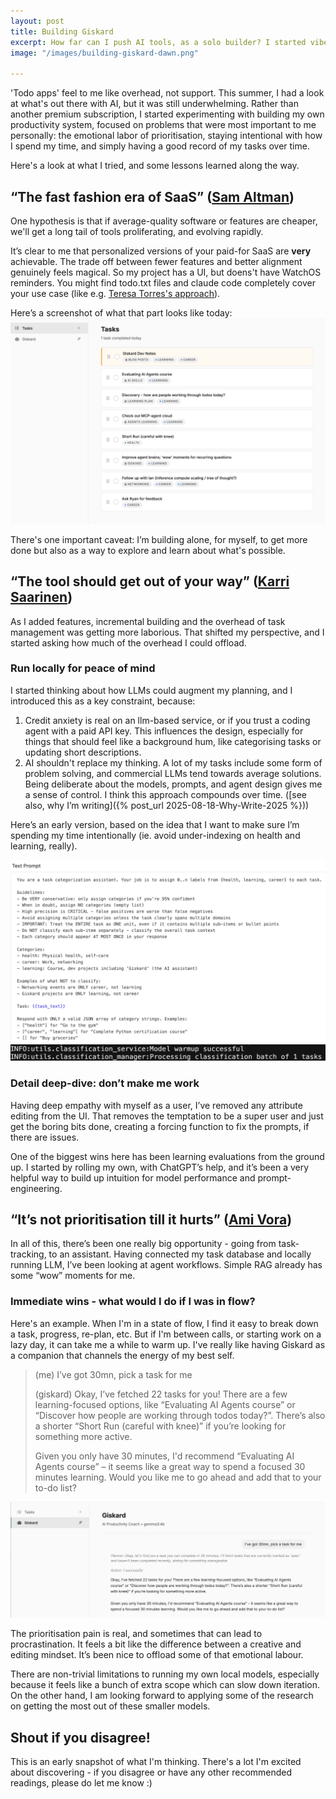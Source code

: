 ```yaml
---
layout: post
title: Building Giskard
excerpt: How far can I push AI tools, as a solo builder? I started vibe-coding a todo list, and I’m now building a personal productivity agent, running LLMs locally, with full prompt transparency. 
image: "/images/building-giskard-dawn.png"

---
```

'Todo apps' feel to me like overhead, not support. This summer, I had a look at what's out there with AI, but it was still underwhelming. Rather than another premium subscription, I started experimenting with building my own productivity system, focused on problems that were most important to me personally: the emotional labor of prioritisation, staying intentional with how I spend my time, and simply having a good record of my tasks over time.

Here's a look at what I tried, and some lessons learned along the way.

## “The fast fashion era of SaaS” ([Sam Altman](https://x.com/sama/status/1952084574366032354))

One hypothesis is that if average-quality software or features are cheaper, we'll get a long tail of tools proliferating, and evolving rapidly. 

It’s clear to me that personalized versions of your paid-for SaaS are **very** achievable. The trade off between fewer features and better alignment genuinely feels magical. So my project has a UI, but doens't have WatchOS reminders. You might find todo.txt files and claude code completely cover your use case (like e.g. [Teresa Torres's approach](https://www.linkedin.com/posts/teresatorres_me-to-claude-what-should-i-work-on-next-activity-7380337003957055488-GQmR)).

Here’s a screenshot of what that part looks like today:
![Giskard Task View](/images/building-giskard-tasks.png)

There's one important caveat: I’m building alone, for myself, to get more done but also as a way to explore and learn about what's possible.

## “The tool should get out of your way” ([Karri Saarinen](https://www.sequoiacap.com/article/linear-spotlight/))

As I added features, incremental building and the overhead of task management was getting more laborious. That shifted my perspective, and I started asking how much of the overhead I could offload. 

### Run locally for peace of mind
I started thinking about how LLMs could augment my planning, and I introduced this as a key constraint, because: 
1. Credit anxiety is real on an llm-based service, or if you trust a coding agent with a paid API key. This influences the design, especially for things that should feel like a background hum, like categorising tasks or updating short descriptions. 
2. AI shouldn't replace my thinking. A lot of my tasks include some form of problem solving, and commercial LLMs tend towards average solutions. Being deliberate about the models, prompts, and agent design gives me a sense of control. I think this approach compounds over time. ([see also, why I’m writing]({% post_url 2025-08-18-Why-Write-2025 %}))

Here’s an early version, based on the idea that I want to make sure I’m spending my time intentionally (ie. avoid under-indexing on health and learning, really).

![Giskard Classification Prompt](/images/building-giskard-classification-prompt.png)
![Giskard Classification Log](/images/building-giskard-classification-log.png)

### Detail deep-dive: don’t make me work
Having deep empathy with myself as a user, I’ve removed any attribute editing from the UI. That removes the temptation to be a super user and just get the boring bits done, creating a forcing function to fix the prompts, if there are issues. 

One of the biggest wins here has been learning evaluations from the ground up. I started by rolling my own, with ChatGPT’s help, and it’s been a very helpful way to build up intuition for model performance and prompt-engineering.

## “It’s not prioritisation till it hurts” ([Ami Vora](https://amivora.substack.com/p/simplifying-your-product-strategy))

In all of this, there’s been one really big opportunity - going from task-tracking, to an assistant. Having connected my task database and locally running LLM, I’ve been looking at agent workflows. Simple RAG already has some “wow” moments for me.

### Immediate wins - what would I do if I was in flow?

Here's an example. When I'm in a state of flow, I find it easy to break down a task, progress, re-plan, etc. But if I'm between calls, or starting work on a lazy day, it can take me a while to warm up. I've really like having Giskard as a companion that channels the energy of my best self. 

> (me) I’ve got 30mn, pick a task for me
> 
> (giskard) Okay, I’ve fetched 22 tasks for you! There are a few learning-focused options, like “Evaluating AI Agents course” or “Discover how people are working through todos today?”. There’s also a shorter “Short Run (careful with knee)” if you’re looking for something more active.
>
> Given you only have 30 minutes, I'd recommend “Evaluating AI Agents course” – it seems like a great way to spend a focused 30 minutes learning. Would you like me to go ahead and add that to your to-do list?

![Giskard RAG](/images/building-giskard-rag.png)

The prioritisation pain is real, and sometimes that can lead to procrastination. It feels a bit like the difference between a creative and editing mindset. It’s been nice to offload some of that emotional labour. 

There are non-trivial limitations to running my own local models, especially because it feels like a bunch of extra scope which can slow down iteration. On the other hand, I am looking forward to applying some of the research on getting the most out of these smaller models. 

## Shout if you disagree!

This is an early snapshot of what I'm thinking. There's a lot I'm excited about discovering - if you disagree or have any other recommended readings, please do let me know :)